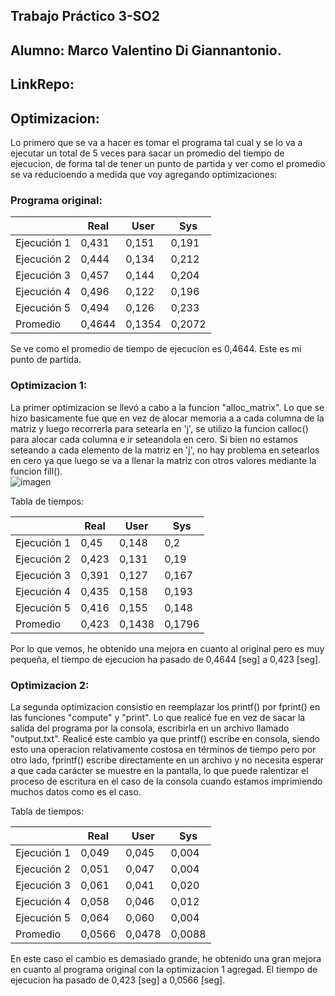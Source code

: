 ## Trabajo Práctico 3-SO2

## Alumno: Marco Valentino Di Giannantonio.
## LinkRepo: 

## Optimizacion: 
Lo primero que se va a hacer es tomar el programa tal cual y se lo va a ejecutar un total de 5 veces para sacar un promedio del tiempo de ejecucion, de forma tal de tener un punto de partida y ver como el promedio se va reducioendo a medida que voy agregando optimizaciones:<br>

### Programa original:

|            | Real    | User    | Sys     |
|------------|---------|---------|---------|
| Ejecución 1| 0,431   | 0,151   | 0,191   |
| Ejecución 2| 0,444   | 0,134   | 0,212   |
| Ejecución 3| 0,457   | 0,144   | 0,204   |
| Ejecución 4| 0,496   | 0,122   | 0,196   |
| Ejecución 5| 0,494   | 0,126   | 0,233   |
| Promedio   | 0,4644  | 0,1354  | 0,2072  |

Se ve como el promedio de tiempo de ejecucion es 0,4644. Este es mi punto de partida.<br>

### Optimizacion 1:
La primer optimizacion se llevó a cabo a la funcion "alloc_matrix". Lo que se hizo basicamente fue que en vez de alocar memoria a a cada columna de la matriz y luego recorrerla para setearla en 'j', se utilizo la funcion calloc() para alocar cada columna e ir seteandola en cero. Si bien no estamos seteando a cada elemento de la matriz en 'j', no hay problema en setearlos en cero ya que luego se va a llenar la matriz con otros valores mediante la funcion fill().<br> 
![imagen](https://user-images.githubusercontent.com/88598932/233866688-28706342-4e09-4645-95cd-0c7a8c5ff475.png)

Tabla de tiempos:

|            | Real    | User    | Sys     |
|------------|---------|---------|---------|
| Ejecución 1| 0,45    | 0,148   | 0,2     |
| Ejecución 2| 0,423   | 0,131   | 0,19    |
| Ejecución 3| 0,391   | 0,127   | 0,167   |
| Ejecución 4| 0,435   | 0,158   | 0,193   |
| Ejecución 5| 0,416   | 0,155   | 0,148   |
| Promedio   | 0,423   | 0,1438  | 0,1796  |

Por lo que vemos, he obtenido una mejora en cuanto al original pero es muy pequeña, el tiempo de ejecucion ha pasado de 0,4644 [seg] a 0,423 [seg].

### Optimizacion 2:
La segunda optimizacion consistio en reemplazar los printf() por fprint() en las funciones "compute" y "print". Lo que realicé fue en vez de sacar la salida del programa por la consola, escribirla en un archivo llamado "output.txt". Realicé este cambio ya que printf() escribe en consola, siendo esto una operacion relativamente costosa en términos de tiempo pero por otro lado, fprintf() escribe directamente en un archivo y no necesita esperar a que cada carácter se muestre en la pantalla, lo que puede ralentizar el proceso de escritura en el caso de la consola cuando estamos imprimiendo muchos datos como es el caso.

Tabla de tiempos:

|            | Real    | User    | Sys     |
|------------|---------|---------|---------|
| Ejecución 1| 0,049   | 0,045   | 0,004   |
| Ejecución 2| 0,051   | 0,047   | 0,004   |
| Ejecución 3| 0,061   | 0,041   | 0,020   |
| Ejecución 4| 0,058   | 0,046   | 0,012   |
| Ejecución 5| 0,064   | 0,060   | 0,004   |
| Promedio   | 0,0566  | 0,0478  | 0,0088  |

En este caso el cambio es demasiado grande, he obtenido una gran mejora en cuanto al programa original con la optimizacion 1 agregad. El tiempo de ejecucion ha pasado de 0,423 [seg] a 0,0566 [seg].

